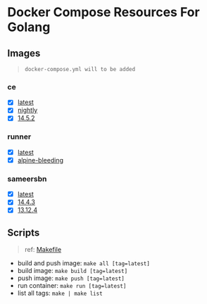 # Docker Compose Resources For Golang

## Images

>`docker-compose.yml will to be added`

### ce

- [x] [latest](./gitlab-ce/latest/Dockerfile)
- [x] [nightly](./gitlab-ce/nightly/Dockerfile)
- [x] [14.5.2](./gitlab-ce/14.5.2/Dockerfile)

### runner

- [x] [latest](./gitlab-runner/latest/Dockerfile)
- [x] [alpine-bleeding](./gitlab-runner/alpine-bleeding/Dockerfile)

### sameersbn

- [x] [latest](./gitlab-sameersbn/latest/Dockerfile)
- [x] [14.4.3](./gitlab-sameersbn/14.4.3/Dockerfile)
- [x] [13.12.4](./gitlab-sameersbn/13.12.4/Dockerfile)

## Scripts

>ref: [Makefile](./Makefile)

- build and push image: `make all [tag=latest]`
- build image: `make build [tag=latest]`
- push image: `make push [tag=latest]`
- run container: `make run [tag=latest]`
- list all tags: `make | make list`
